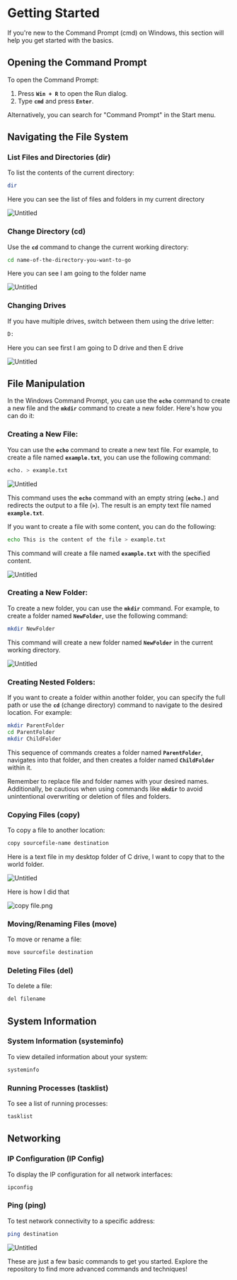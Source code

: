# Getting Started

If you're new to the Command Prompt (cmd) on Windows, this section will help you get started with the basics.

## **Opening the Command Prompt**

To open the Command Prompt:

1. Press **`Win + R`** to open the Run dialog.
2. Type **`cmd`** and press **`Enter`**.

Alternatively, you can search for "Command Prompt" in the Start menu.

## **Navigating the File System**

### **List Files and Directories (dir)**

To list the contents of the current directory:

```bash
dir
```

Here you can see the list of files and folders in my current directory

![Untitled](Getting%20Started%20215e098796eb428db352337c6cdb72fe/Untitled.png)

### **Change Directory (cd)**

Use the **`cd`** command to change the current working directory:

```bash
cd name-of-the-directory-you-want-to-go
```

Here you can see I am going to the folder name

![Untitled](Getting%20Started%20215e098796eb428db352337c6cdb72fe/Untitled%201.png)

### **Changing Drives**

If you have multiple drives, switch between them using the drive letter:

```bash
D:
```

Here you can see first I am going to D drive and then E drive

![Untitled](Getting%20Started%20215e098796eb428db352337c6cdb72fe/Untitled%202.png)

## **File Manipulation**

In the Windows Command Prompt, you can use the **`echo`** command to create a new file and the **`mkdir`** command to create a new folder. Here's how you can do it:

### **Creating a New File:**

You can use the **`echo`** command to create a new text file. For example, to create a file named **`example.txt`**, you can use the following command:

```bash
echo. > example.txt
```

![Untitled](Getting%20Started%20215e098796eb428db352337c6cdb72fe/Untitled%203.png)

This command uses the **`echo`** command with an empty string (**`echo.`**) and redirects the output to a file (**`>`**). The result is an empty text file named **`example.txt`**.

If you want to create a file with some content, you can do the following:

```bash
echo This is the content of the file > example.txt
```

This command will create a file named **`example.txt`** with the specified content.

![Untitled](Getting%20Started%20215e098796eb428db352337c6cdb72fe/Untitled%204.png)

### **Creating a New Folder:**

To create a new folder, you can use the **`mkdir`** command. For example, to create a folder named **`NewFolder`**, use the following command:

```bash
mkdir NewFolder
```

This command will create a new folder named **`NewFolder`** in the current working directory.

![Untitled](Getting%20Started%20215e098796eb428db352337c6cdb72fe/Untitled%205.png)

### **Creating Nested Folders:**

If you want to create a folder within another folder, you can specify the full path or use the **`cd`** (change directory) command to navigate to the desired location. For example:

```bash
mkdir ParentFolder
cd ParentFolder
mkdir ChildFolder
```

This sequence of commands creates a folder named **`ParentFolder`**, navigates into that folder, and then creates a folder named **`ChildFolder`** within it.

Remember to replace file and folder names with your desired names. Additionally, be cautious when using commands like **`mkdir`** to avoid unintentional overwriting or deletion of files and folders.

### **Copying Files (copy)**

To copy a file to another location:

```bash
copy sourcefile-name destination
```

Here is a text file in my desktop folder of C drive, I want to copy that to the world folder.

![Untitled](Getting%20Started%20215e098796eb428db352337c6cdb72fe/Untitled%206.png)

Here is how I did that

![copy file.png](Getting%20Started%20215e098796eb428db352337c6cdb72fe/copy_file.png)

### **Moving/Renaming Files (move)**

To move or rename a file:

```bash
move sourcefile destination
```

### **Deleting Files (del)**

To delete a file:

```bash
del filename
```

## **System Information**

### **System Information (systeminfo)**

To view detailed information about your system:

```bash
systeminfo
```

### **Running Processes (tasklist)**

To see a list of running processes:

```bash
tasklist
```

## **Networking**

### **IP Configuration (IP Config)**

To display the IP configuration for all network interfaces:

```bash
ipconfig
```

### **Ping (ping)**

To test network connectivity to a specific address:

```bash
ping destination
```

![Untitled](Getting%20Started%20215e098796eb428db352337c6cdb72fe/Untitled%207.png)

These are just a few basic commands to get you started. Explore the repository to find more advanced commands and techniques!